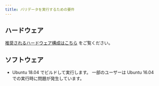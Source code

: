 ```yaml
---
title: バリデータを実行するための要件
---
```


## ハードウェア

[推奨されるハードウェア構成はこちら](../../running-validator/validator-reqs.md) をご覧ください。

## ソフトウェア

- Ubuntu 18.04 でビルドして実行します。 一部のユーザーは Ubuntu 16.04 での実行時に問題が発生しています。

